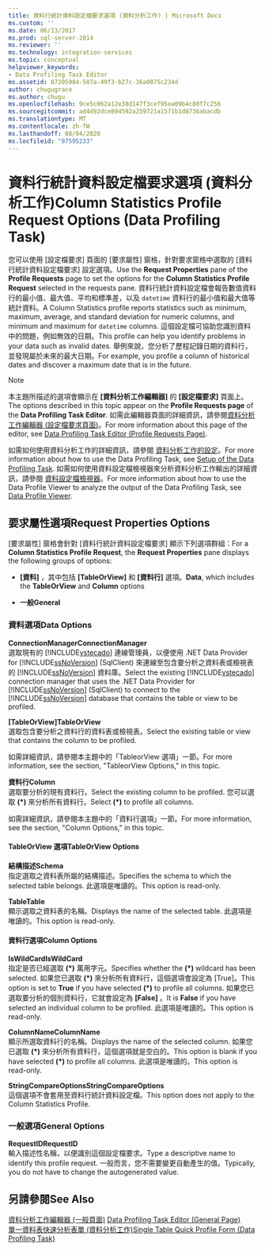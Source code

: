 ```yaml
---
title: 資料行統計資料設定檔要求選項 (資料分析工作) | Microsoft Docs
ms.custom: ''
ms.date: 06/13/2017
ms.prod: sql-server-2014
ms.reviewer: ''
ms.technology: integration-services
ms.topic: conceptual
helpviewer_keywords:
- Data Profiling Task Editor
ms.assetid: 87205984-507a-49f3-b27c-36a0075c234d
author: chugugrace
ms.author: chugu
ms.openlocfilehash: 9ce5c062a12e38d147f3cef95ea09b4c80f7c256
ms.sourcegitcommit: ad4d92dce894592a259721a1571b1d8736abacdb
ms.translationtype: MT
ms.contentlocale: zh-TW
ms.lasthandoff: 08/04/2020
ms.locfileid: "87595233"
---
```

# <a name="column-statistics-profile-request-options-data-profiling-task"></a><span data-ttu-id="ec799-102">資料行統計資料設定檔要求選項 (資料分析工作)</span><span class="sxs-lookup"><span data-stu-id="ec799-102">Column Statistics Profile Request Options (Data Profiling Task)</span></span>
  <span data-ttu-id="ec799-103">您可以使用 [設定檔要求]  頁面的 [要求屬性]  窗格，針對要求窗格中選取的 [資料行統計資料設定檔要求]  設定選項。</span><span class="sxs-lookup"><span data-stu-id="ec799-103">Use the **Request Properties** pane of the **Profile Requests** page to set the options for the **Column Statistics Profile Request** selected in the requests pane.</span></span> <span data-ttu-id="ec799-104">資料行統計資料設定檔會報告數值資料行的最小值、最大值、平均和標準差，以及 `datetime` 資料行的最小值和最大值等統計資料。</span><span class="sxs-lookup"><span data-stu-id="ec799-104">A Column Statistics profile reports statistics such as minimum, maximum, average, and standard deviation for numeric columns, and minimum and maximum for `datetime` columns.</span></span> <span data-ttu-id="ec799-105">這個設定檔可協助您識別資料中的問題，例如無效的日期。</span><span class="sxs-lookup"><span data-stu-id="ec799-105">This profile can help you identify problems in your data such as invalid dates.</span></span> <span data-ttu-id="ec799-106">舉例來說，您分析了歷程記錄日期的資料行，並發現屬於未來的最大日期。</span><span class="sxs-lookup"><span data-stu-id="ec799-106">For example, you profile a column of historical dates and discover a maximum date that is in the future.</span></span>  
  
> [!NOTE]  
>  <span data-ttu-id="ec799-107">本主題所描述的選項會顯示在 **[資料分析工作編輯器]** 的 **[設定檔要求]** 頁面上。</span><span class="sxs-lookup"><span data-stu-id="ec799-107">The options described in this topic appear on the **Profile Requests page** of the **Data Profiling Task Editor**.</span></span> <span data-ttu-id="ec799-108">如需此編輯器頁面的詳細資訊，請參閱[資料分析工作編輯器 &#40;設定檔要求頁面&#41;](data-profiling-task-editor-profile-requests-page.md)。</span><span class="sxs-lookup"><span data-stu-id="ec799-108">For more information about this page of the editor, see [Data Profiling Task Editor &#40;Profile Requests Page&#41;](data-profiling-task-editor-profile-requests-page.md).</span></span>  
  
 <span data-ttu-id="ec799-109">如需如何使用資料分析工作的詳細資訊，請參閱 [資料分析工作的設定](data-profiling-task.md)。</span><span class="sxs-lookup"><span data-stu-id="ec799-109">For more information about how to use the Data Profiling Task, see [Setup of the Data Profiling Task](data-profiling-task.md).</span></span> <span data-ttu-id="ec799-110">如需如何使用資料設定檔檢視器來分析資料分析工作輸出的詳細資訊，請參閱 [資料設定檔檢視器](data-profile-viewer.md)。</span><span class="sxs-lookup"><span data-stu-id="ec799-110">For more information about how to use the Data Profile Viewer to analyze the output of the Data Profiling Task, see [Data Profile Viewer](data-profile-viewer.md).</span></span>  
  
## <a name="request-properties-options"></a><span data-ttu-id="ec799-111">要求屬性選項</span><span class="sxs-lookup"><span data-stu-id="ec799-111">Request Properties Options</span></span>  
 <span data-ttu-id="ec799-112">[要求屬性]  窗格會針對 [資料行統計資料設定檔要求]  顯示下列選項群組：</span><span class="sxs-lookup"><span data-stu-id="ec799-112">For a **Column Statistics Profile Request**, the **Request Properties** pane displays the following groups of options:</span></span>  
  
-   <span data-ttu-id="ec799-113">**[資料]** ，其中包括 **[TableOrView]** 和 **[資料行]** 選項。</span><span class="sxs-lookup"><span data-stu-id="ec799-113">**Data**, which includes the **TableOrView** and **Column** options</span></span>  
  
-   <span data-ttu-id="ec799-114">**一般**</span><span class="sxs-lookup"><span data-stu-id="ec799-114">**General**</span></span>  
  
### <a name="data-options"></a><span data-ttu-id="ec799-115">資料選項</span><span class="sxs-lookup"><span data-stu-id="ec799-115">Data Options</span></span>  
 <span data-ttu-id="ec799-116">**ConnectionManager**</span><span class="sxs-lookup"><span data-stu-id="ec799-116">**ConnectionManager**</span></span>  
 <span data-ttu-id="ec799-117">選取現有的 [!INCLUDE[vstecado](../../includes/vstecado-md.md)] 連線管理員，以便使用 .NET Data Provider for [!INCLUDE[ssNoVersion](../../includes/ssnoversion-md.md)] (SqlClient) 來連線至包含要分析之資料表或檢視表的 [!INCLUDE[ssNoVersion](../../includes/ssnoversion-md.md)] 資料庫。</span><span class="sxs-lookup"><span data-stu-id="ec799-117">Select the existing [!INCLUDE[vstecado](../../includes/vstecado-md.md)] connection manager that uses the .NET Data Provider for [!INCLUDE[ssNoVersion](../../includes/ssnoversion-md.md)] (SqlClient) to connect to the [!INCLUDE[ssNoVersion](../../includes/ssnoversion-md.md)] database that contains the table or view to be profiled.</span></span>  
  
 <span data-ttu-id="ec799-118">**[TableOrView]**</span><span class="sxs-lookup"><span data-stu-id="ec799-118">**TableOrView**</span></span>  
 <span data-ttu-id="ec799-119">選取包含要分析之資料行的資料表或檢視表。</span><span class="sxs-lookup"><span data-stu-id="ec799-119">Select the existing table or view that contains the column to be profiled.</span></span>  
  
 <span data-ttu-id="ec799-120">如需詳細資訊，請參閱本主題中的「TableorView 選項」一節。</span><span class="sxs-lookup"><span data-stu-id="ec799-120">For more information, see the section, "TableorView Options," in this topic.</span></span>  
  
 <span data-ttu-id="ec799-121">**資料行**</span><span class="sxs-lookup"><span data-stu-id="ec799-121">**Column**</span></span>  
 <span data-ttu-id="ec799-122">選取要分析的現有資料行。</span><span class="sxs-lookup"><span data-stu-id="ec799-122">Select the existing column to be profiled.</span></span> <span data-ttu-id="ec799-123">您可以選取 **(\*)** 來分析所有資料行。</span><span class="sxs-lookup"><span data-stu-id="ec799-123">Select **(\*)** to profile all columns.</span></span>  
  
 <span data-ttu-id="ec799-124">如需詳細資訊，請參閱本主題中的「資料行選項」一節。</span><span class="sxs-lookup"><span data-stu-id="ec799-124">For more information, see the section, "Column Options," in this topic.</span></span>  
  
#### <a name="tableorview-options"></a><span data-ttu-id="ec799-125">TableOrView 選項</span><span class="sxs-lookup"><span data-stu-id="ec799-125">TableOrView Options</span></span>  
 <span data-ttu-id="ec799-126">**結構描述**</span><span class="sxs-lookup"><span data-stu-id="ec799-126">**Schema**</span></span>  
 <span data-ttu-id="ec799-127">指定選取之資料表所屬的結構描述。</span><span class="sxs-lookup"><span data-stu-id="ec799-127">Specifies the schema to which the selected table belongs.</span></span> <span data-ttu-id="ec799-128">此選項是唯讀的。</span><span class="sxs-lookup"><span data-stu-id="ec799-128">This option is read-only.</span></span>  
  
 <span data-ttu-id="ec799-129">**Table**</span><span class="sxs-lookup"><span data-stu-id="ec799-129">**Table**</span></span>  
 <span data-ttu-id="ec799-130">顯示選取之資料表的名稱。</span><span class="sxs-lookup"><span data-stu-id="ec799-130">Displays the name of the selected table.</span></span> <span data-ttu-id="ec799-131">此選項是唯讀的。</span><span class="sxs-lookup"><span data-stu-id="ec799-131">This option is read-only.</span></span>  
  
#### <a name="column-options"></a><span data-ttu-id="ec799-132">資料行選項</span><span class="sxs-lookup"><span data-stu-id="ec799-132">Column Options</span></span>  
 <span data-ttu-id="ec799-133">**IsWildCard**</span><span class="sxs-lookup"><span data-stu-id="ec799-133">**IsWildCard**</span></span>  
 <span data-ttu-id="ec799-134">指定是否已經選取 **(\*)** 萬用字元。</span><span class="sxs-lookup"><span data-stu-id="ec799-134">Specifies whether the **(\*)** wildcard has been selected.</span></span> <span data-ttu-id="ec799-135">如果您已選取 **(\*)** 來分析所有資料行，這個選項會設定為 [True]。</span><span class="sxs-lookup"><span data-stu-id="ec799-135">This option is set to **True** if you have selected **(\*)** to profile all columns.</span></span> <span data-ttu-id="ec799-136">如果您已選取要分析的個別資料行，它就會設定為 **[False]** 。</span><span class="sxs-lookup"><span data-stu-id="ec799-136">It is **False** if you have selected an individual column to be profiled.</span></span> <span data-ttu-id="ec799-137">此選項是唯讀的。</span><span class="sxs-lookup"><span data-stu-id="ec799-137">This option is read-only.</span></span>  
  
 <span data-ttu-id="ec799-138">**ColumnName**</span><span class="sxs-lookup"><span data-stu-id="ec799-138">**ColumnName**</span></span>  
 <span data-ttu-id="ec799-139">顯示所選取資料行的名稱。</span><span class="sxs-lookup"><span data-stu-id="ec799-139">Displays the name of the selected column.</span></span> <span data-ttu-id="ec799-140">如果您已選取 **(\*)** 來分析所有資料行，這個選項就是空白的。</span><span class="sxs-lookup"><span data-stu-id="ec799-140">This option is blank if you have selected **(\*)** to profile all columns.</span></span> <span data-ttu-id="ec799-141">此選項是唯讀的。</span><span class="sxs-lookup"><span data-stu-id="ec799-141">This option is read-only.</span></span>  
  
 <span data-ttu-id="ec799-142">**StringCompareOptions**</span><span class="sxs-lookup"><span data-stu-id="ec799-142">**StringCompareOptions**</span></span>  
 <span data-ttu-id="ec799-143">這個選項不會套用至資料行統計資料設定檔。</span><span class="sxs-lookup"><span data-stu-id="ec799-143">This option does not apply to the Column Statistics Profile.</span></span>  
  
### <a name="general-options"></a><span data-ttu-id="ec799-144">一般選項</span><span class="sxs-lookup"><span data-stu-id="ec799-144">General Options</span></span>  
 <span data-ttu-id="ec799-145">**RequestID**</span><span class="sxs-lookup"><span data-stu-id="ec799-145">**RequestID**</span></span>  
 <span data-ttu-id="ec799-146">輸入描述性名稱，以便識別這個設定檔要求。</span><span class="sxs-lookup"><span data-stu-id="ec799-146">Type a descriptive name to identify this profile request.</span></span> <span data-ttu-id="ec799-147">一般而言，您不需要變更自動產生的值。</span><span class="sxs-lookup"><span data-stu-id="ec799-147">Typically, you do not have to change the autogenerated value.</span></span>  
  
## <a name="see-also"></a><span data-ttu-id="ec799-148">另請參閱</span><span class="sxs-lookup"><span data-stu-id="ec799-148">See Also</span></span>  
 <span data-ttu-id="ec799-149">[資料分析工作編輯器 &#40;一般頁面&#41;](../general-page-of-integration-services-designers-options.md) </span><span class="sxs-lookup"><span data-stu-id="ec799-149">[Data Profiling Task Editor &#40;General Page&#41;](../general-page-of-integration-services-designers-options.md) </span></span>  
 [<span data-ttu-id="ec799-150">單一資料表快速分析表單 &#40;資料分析工作&#41;</span><span class="sxs-lookup"><span data-stu-id="ec799-150">Single Table Quick Profile Form &#40;Data Profiling Task&#41;</span></span>](single-table-quick-profile-form-data-profiling-task.md)  
  
  
